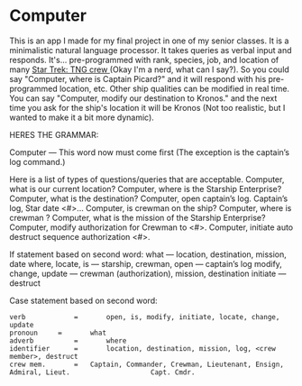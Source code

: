 # Computer

This is an app I made for my final project in one of my senior classes. It is a minimalistic natural language processor. It takes queries as verbal input and responds. 
It's... pre-programmed with rank, species, job, and location of many <a href = "http://en.wikipedia.org/wiki/List_of_Star_Trek_characters#Main_cast_and_major_characters_of_Star_Trek:_The_Next_Generation_.28TNG.29_and_Movies">Star Trek: TNG crew </a>(Okay I'm a nerd, what can I say?). So you could say "Computer, where is Captain Picard?" and it will respond with his pre-programmed location, etc. Other ship qualities can be modified in real time. You can say "Computer, modify our destination to Kronos." and the next time you ask for the ship's location it will be Kronos (Not too realistic, but I wanted to make it a bit more dynamic).


HERES THE GRAMMAR: 

Computer — This word now must come first (The exception is the captain’s log command.)

Here is a list of types of questions/queries that are acceptable. 
Computer, what is our current location?
Computer, where is the Starship Enterprise?
Computer, what is the destination?
Computer, open captain’s log.
Captain’s log, Star date <#>…
Computer, is crewman <lname> on the ship?
Computer, where is crewman <lname>?
Computer, what is the mission of the Starship Enterprise?
Computer, modify authorization for Crewman <lname> to <#>.
Computer, initiate auto destruct sequence authorization <#>. 

If statement based on second word: 
	what — location, destination, mission, date 
	where, locate, is — starship, crewman, 
	open — captain’s log
	modify, change, update — crewman (authorization), mission, destination
	initiate — destruct 

Case statement based on second word: 

	verb	     	=   	open, is, modify, initiate, locate, change, update
	pronoun    	=   	what
	adverb      	=   	where
	identifier    	=    	location, destination, mission, log, <crew member>, destruct
	crew mem.       =	Captain, Commander, Crewman, Lieutenant, Ensign, Admiral, Lieut. 					Capt. Cmdr. 

